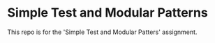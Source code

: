 Simple Test and Modular Patterns
====================================

This repo is for the 'Simple Test and Modular Patters' assignment.